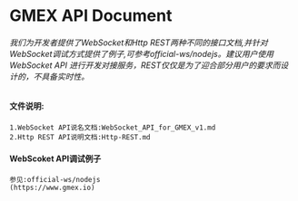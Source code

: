 # GMEX API Document


###### 我们为开发者提供了WebSocket和Http REST两种不同的接口文档,并针对WebSocket调试方式提供了例子,可参考official-ws/nodejs。建议用户使用 WebSocket API 进行开发对接服务，REST仅仅是为了迎合部分用户的要求而设计的，不具备实时性。

#### 文件说明:
    1.WebSocket API说名文档:WebSocket_API_for_GMEX_v1.md
    2.Http REST API说明文档:Http-REST.md

#### WebScoket API调试例子
    参见:official-ws/nodejs
    (https://www.gmex.io)

